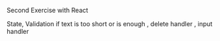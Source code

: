 Second Exercise with React

State, Validation if text is too short or is enough , delete handler , input handler